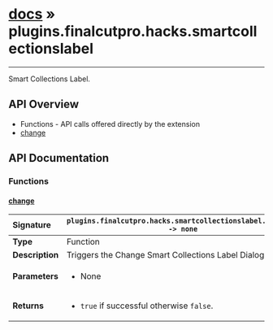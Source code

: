 # [docs](index.md) » plugins.finalcutpro.hacks.smartcollectionslabel
---

Smart Collections Label.

## API Overview
* Functions - API calls offered directly by the extension
 * [change](#change)

## API Documentation

### Functions

#### [change](#change)
| <span style="float: left;">**Signature**</span> | <span style="float: left;">`plugins.finalcutpro.hacks.smartcollectionslabel.change() -> none` </span>                                                          |
| -----------------------------------------------------|---------------------------------------------------------------------------------------------------------|
| **Type**                                             | Function |
| **Description**                                      | Triggers the Change Smart Collections Label Dialog Boxes. |
| **Parameters**                                       | <ul><li>None</li></ul> |
| **Returns**                                          | <ul><li><code>true</code> if successful otherwise <code>false</code>.</li></ul> |

